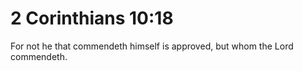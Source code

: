 # 2 Corinthians 10:18

For not he that commendeth himself is approved, but whom the Lord commendeth.